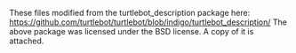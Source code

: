 These files modified from the turtlebot_description package here: https://github.com/turtlebot/turtlebot/blob/indigo/turtlebot_description/
The above package was licensed under the BSD license. A copy of it is attached.
